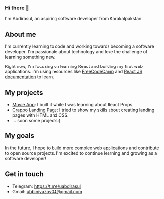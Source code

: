 ### Hi there 👋

I'm Abdirasul, an aspiring software developer from Karakalpakstan.

## About me

I'm currently learning to code and working towards becoming a software developer. I'm passionate about technology and love the challenge of learning something new.

Right now, I'm focusing on learning React and building my first web applications. I'm using resources like [FreeCodeCamp](https://www.freecodecamp.org/) and [React JS documentation](https://react.dev/) to learn.

## My projects

- [Movie App](https://github.com/uabdirasul/movieapp): I built it while I was learning about React Props.
- [Crappo Landing Page](https://github.com/uabdirasul/Crappo): I tried to show my skills about creating landing pages with HTML and CSS.
- ... soon some projects:)

## My goals

In the future, I hope to build more complex web applications and contribute to open source projects. I'm excited to continue learning and growing as a software developer!

## Get in touch

- Telegram: https://t.me/uabdirasul
- Gmail: ubbiniyazov04@gmail.com
